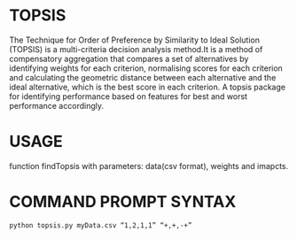 # TOPSIS
The Technique for Order of Preference by Similarity to Ideal Solution (TOPSIS) is a multi-criteria decision analysis method.It is a method of compensatory aggregation that compares a set of alternatives by identifying weights for each criterion, normalising scores for each criterion and calculating the geometric distance between each alternative and the ideal alternative, which is the best score in each criterion. 
A topsis package for identifying performance based on features for best and worst performance accordingly.
# USAGE
function findTopsis with parameters: data(csv format), weights and imapcts.
# COMMAND PROMPT SYNTAX
``` python topsis.py myData.csv “1,2,1,1” “+,+,-+” ```